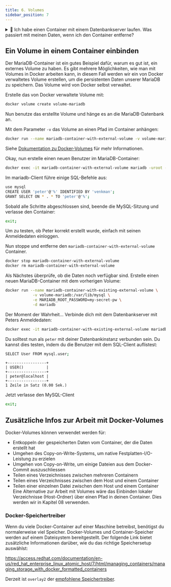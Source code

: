 ```yaml
---
title: 6. Volumes
sidebar_position: 7
---
```


<details>
<summary>
  🤔 Ich habe einen Container mit einem Datenbankserver laufen. Was passiert mit meinen Daten, wenn ich den Container entferne?
</summary>
<p>

Sie sind weg. Die Docker-Instanz hat keine Persistenzschicht, um Daten dauerhaft zu speichern, lass uns dieses Problem in diesem Kapitel angehen.

</p>
</details>

## Ein Volume in einem Container einbinden

Der MariaDB-Container ist ein gutes Beispiel dafür, warum es gut ist, ein externes Volume zu haben.
Es gibt mehrere Möglichkeiten, wie man mit Volumes in Docker arbeiten kann, in diesem Fall werden wir ein von Docker verwaltetes Volume erstellen, um die persistenten Daten unserer MariaDB zu speichern. Das Volume wird von Docker selbst verwaltet.

Erstelle das von Docker verwaltete Volume mit:

```bash
docker volume create volume-mariadb
```

Nun benutze das erstellte Volume und hänge es an die MariaDB-Datenbank an.

Mit dem Parameter `-v` das Volume an einen Pfad im Container anhängen:

```bash
docker run --name mariadb-container-with-external-volume -v volume-mariadb:/var/lib/mysql -e MARIADB_ROOT_PASSWORD=my-secret-pw -d mariadb
```

Siehe [Dokumentation zu Docker-Volumes](https://docs.docker.com/storage/volumes/) für mehr Informationen.

Okay, nun erstelle einen neuen Benutzer im MariaDB-Container:

```bash
docker exec -it mariadb-container-with-external-volume mariadb -uroot -pmy-secret-pw
```

Im mariadb-Client führe einige SQL-Befehle aus:

```bash
use mysql
CREATE USER 'peter'@'%' IDENTIFIED BY 'venkman';
GRANT SELECT ON * . * TO 'peter'@'%';
```

Sobald alle Schritte abgeschlossen sind, beende die MySQL-Sitzung und verlasse den Container:
```bash
exit;
```

Um zu testen, ob Peter korrekt erstellt wurde, einfach mit seinen Anmeldedaten einloggen.

Nun stoppe und entferne den `mariadb-container-with-external-volume` Container.

```bash
docker stop mariadb-container-with-external-volume
docker rm mariadb-container-with-external-volume
```

Als Nächstes überprüfe, ob die Daten noch verfügbar sind.
Erstelle einen neuen MariaDB-Container mit dem vorherigen Volume:

```bash
docker run --name mariadb-container-with-existing-external-volume \
            -v volume-mariadb:/var/lib/mysql \
            -e MARIADB_ROOT_PASSWORD=my-secret-pw \
            -d mariadb
```

Der Moment der Wahrheit... Verbinde dich mit dem Datenbankserver mit Peters Anmeldedaten:

```bash
docker exec -it mariadb-container-with-existing-external-volume mariadb -upeter -pvenkman
```

Du solltest nun als `peter` mit deiner Datenbankinstanz verbunden sein. Du kannst dies testen, indem du die Benutzer mit dem SQL-Client auflistest:

```bash
SELECT User FROM mysql.user;
```

```
+-----------------+
| USER()          |
+-----------------+
| peter@localhost |
+-----------------+
1 Zeile in Satz (0.00 Sek.)
```
Jetzt verlasse den MySQL-Client

```bash
exit;
```


## Zusätzliche Infos zur Arbeit mit Docker-Volumes

Docker-Volumes können verwendet werden für:

* Entkoppeln der gespeicherten Daten vom Container, der die Daten erstellt hat
* Umgehen des Copy-on-Write-Systems, um native Festplatten-I/O-Leistung zu erzielen
* Umgehen von Copy-on-Write, um einige Dateien aus dem Docker-Commit auszuschliessen
* Teilen eines Verzeichnisses zwischen mehreren Containern
* Teilen eines Verzeichnisses zwischen dem Host und einem Container
* Teilen einer einzelnen Datei zwischen dem Host und einem Container
Eine Alternative zur Arbeit mit Volumes wäre das Einbinden lokaler Verzeichnisse (Host-Ordner) über einen Pfad in deinen Container. Dies werden wir in Kapitel 08 verwenden.


### Docker-Speichertreiber

Wenn du viele Docker-Container auf einer Maschine betreibst, benötigst du normalerweise viel Speicher. Docker-Volumes und Container-Speicher werden auf einem Dateisystem bereitgestellt. Der folgende Link bietet zusätzliche Informationen darüber, wie du das richtige Speichersetup auswählst:

https://access.redhat.com/documentation/en-us/red_hat_enterprise_linux_atomic_host/7/html/managing_containers/managing_storage_with_docker_formatted_containers

Derzeit ist `overlay2` der [empfohlene Speichertreiber](https://docs.docker.com/storage/storagedriver/select-storage-driver/#docker-ce).